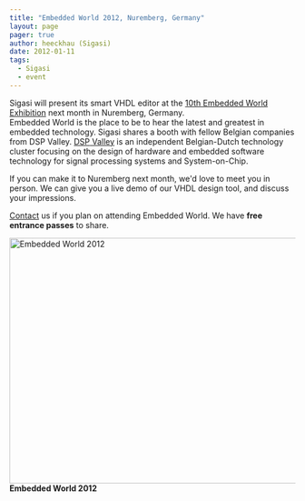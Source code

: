 ```yaml
---
title: "Embedded World 2012, Nuremberg, Germany"
layout: page 
pager: true
author: heeckhau (Sigasi)
date: 2012-01-11
tags: 
  - Sigasi
  - event
---
```

<div class="content">
<p>Sigasi will present its smart <span class="caps">VHDL</span> editor at the <a href="http://www.ask-embedded-world.de/index.php5?id=251307&amp;fid=147a2e32fb92e4d4770206872e809512&amp;offset=0&amp;highlight=sigasi&amp;bc_id=84156f42acea703f870f12e4175bc97e&amp;compact=0&amp;path=Home&amp;Action=showCompany" class="elf-external elf-icon">10th Embedded World Exhibition</a> next month in Nuremberg, Germany.<br/>Embedded World is the place to be to hear the latest and greatest in embedded technology. Sigasi shares a booth with fellow Belgian companies from <span class="caps">DSP</span> Valley. <a href="http://www.dspvalley.com" class="elf-external elf-icon"><span class="caps">DSP</span> Valley</a> is an independent Belgian-Dutch technology cluster focusing on the design of hardware and embedded software technology for signal processing systems and System-on-Chip.</p>	<p>If you can make it to Nuremberg next month, we'd love to meet you in person. We can give you a live demo of our <span class="caps">VHDL</span> design tool, and discuss your impressions.</p>	<p><a href="http://www.sigasi.com/contact">Contact</a> us if you plan on attending Embedded World. We have <strong>free entrance passes</strong> to share.</p>	<p><span class="inline inline-center"><a href="http://www.sigasi.com/sites/www.sigasi.com/files/images/Stand EW2012.jpg" onclick="launch_popup(1404, 1244, 840); return false;" target="_blank"><img src="http://www.sigasi.com/sites/www.sigasi.com/files/images/Stand EW2012.preview.jpg" alt="Embedded World 2012" title="Embedded World 2012" class="image image-preview " width="640" height="432"/></a><span class="caption"><strong>Embedded World 2012</strong></span></span></p>  </div>

